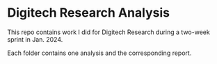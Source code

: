 # Digitech Research Analysis
This repo contains work I did for Digitech Research during a two-week sprint in Jan. 2024.  

Each folder contains one analysis and the corresponding report.
